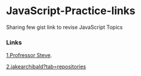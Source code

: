 # JavaScript-Practice-links
Sharing few gist link to revise JavaScript Topics

### Links
[1.Profressor Steve](https://gist.github.com/prof3ssorSt3v3/b86cc52ebedefd90938659ebf838cf27).

[2.jakearchibald?tab=repositories](https://github.com/jakearchibald?tab=repositories)

